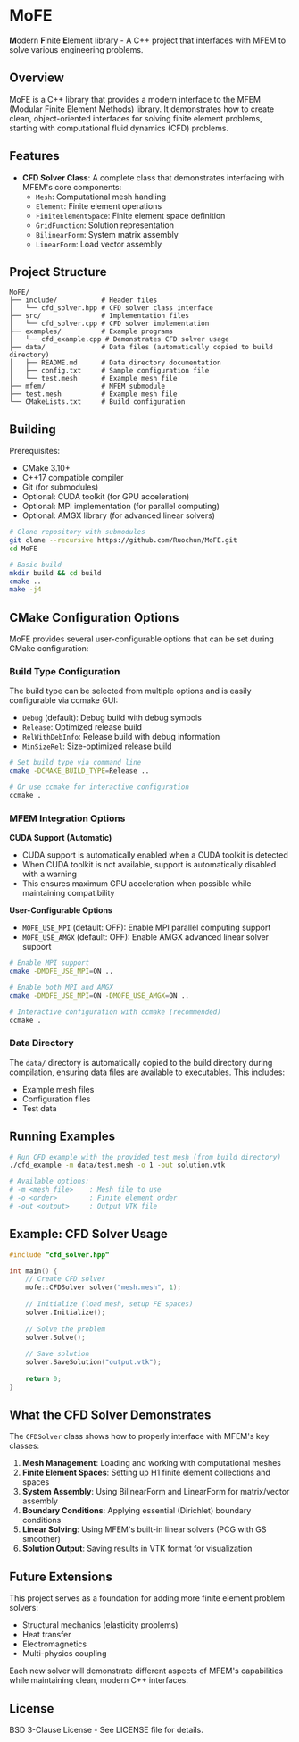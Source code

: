 # MoFE

**M**odern **F**inite **E**lement library - A C++ project that interfaces with MFEM to solve various engineering problems.

## Overview

MoFE is a C++ library that provides a modern interface to the MFEM (Modular Finite Element Methods) library. It demonstrates how to create clean, object-oriented interfaces for solving finite element problems, starting with computational fluid dynamics (CFD) problems.

## Features

- **CFD Solver Class**: A complete class that demonstrates interfacing with MFEM's core components:
  - `Mesh`: Computational mesh handling
  - `Element`: Finite element operations
  - `FiniteElementSpace`: Finite element space definition
  - `GridFunction`: Solution representation
  - `BilinearForm`: System matrix assembly
  - `LinearForm`: Load vector assembly

## Project Structure

```
MoFE/
├── include/           # Header files
│   └── cfd_solver.hpp # CFD solver class interface
├── src/               # Implementation files  
│   └── cfd_solver.cpp # CFD solver implementation
├── examples/          # Example programs
│   └── cfd_example.cpp # Demonstrates CFD solver usage
├── data/              # Data files (automatically copied to build directory)
│   ├── README.md      # Data directory documentation
│   ├── config.txt     # Sample configuration file
│   └── test.mesh      # Example mesh file
├── mfem/              # MFEM submodule
├── test.mesh          # Example mesh file
└── CMakeLists.txt     # Build configuration
```

## Building

Prerequisites:
- CMake 3.10+
- C++17 compatible compiler
- Git (for submodules)
- Optional: CUDA toolkit (for GPU acceleration)
- Optional: MPI implementation (for parallel computing)
- Optional: AMGX library (for advanced linear solvers)

```bash
# Clone repository with submodules
git clone --recursive https://github.com/Ruochun/MoFE.git
cd MoFE

# Basic build
mkdir build && cd build
cmake ..
make -j4
```

## CMake Configuration Options

MoFE provides several user-configurable options that can be set during CMake configuration:

### Build Type Configuration
The build type can be selected from multiple options and is easily configurable via ccmake GUI:
- `Debug` (default): Debug build with debug symbols
- `Release`: Optimized release build
- `RelWithDebInfo`: Release build with debug information
- `MinSizeRel`: Size-optimized release build

```bash
# Set build type via command line
cmake -DCMAKE_BUILD_TYPE=Release ..

# Or use ccmake for interactive configuration
ccmake .
```

### MFEM Integration Options

**CUDA Support (Automatic)**
- CUDA support is automatically enabled when a CUDA toolkit is detected
- When CUDA toolkit is not available, support is automatically disabled with a warning
- This ensures maximum GPU acceleration when possible while maintaining compatibility

**User-Configurable Options**
- `MOFE_USE_MPI` (default: OFF): Enable MPI parallel computing support
- `MOFE_USE_AMGX` (default: OFF): Enable AMGX advanced linear solver support

```bash
# Enable MPI support
cmake -DMOFE_USE_MPI=ON ..

# Enable both MPI and AMGX
cmake -DMOFE_USE_MPI=ON -DMOFE_USE_AMGX=ON ..

# Interactive configuration with ccmake (recommended)
ccmake .
```

### Data Directory
The `data/` directory is automatically copied to the build directory during compilation, ensuring data files are available to executables. This includes:
- Example mesh files
- Configuration files  
- Test data

## Running Examples

```bash
# Run CFD example with the provided test mesh (from build directory)
./cfd_example -m data/test.mesh -o 1 -out solution.vtk

# Available options:
# -m <mesh_file>    : Mesh file to use
# -o <order>        : Finite element order
# -out <output>     : Output VTK file
```

## Example: CFD Solver Usage

```cpp
#include "cfd_solver.hpp"

int main() {
    // Create CFD solver
    mofe::CFDSolver solver("mesh.mesh", 1);
    
    // Initialize (load mesh, setup FE spaces)
    solver.Initialize();
    
    // Solve the problem
    solver.Solve();
    
    // Save solution
    solver.SaveSolution("output.vtk");
    
    return 0;
}
```

## What the CFD Solver Demonstrates

The `CFDSolver` class shows how to properly interface with MFEM's key classes:

1. **Mesh Management**: Loading and working with computational meshes
2. **Finite Element Spaces**: Setting up H1 finite element collections and spaces
3. **System Assembly**: Using BilinearForm and LinearForm for matrix/vector assembly
4. **Boundary Conditions**: Applying essential (Dirichlet) boundary conditions
5. **Linear Solving**: Using MFEM's built-in linear solvers (PCG with GS smoother)
6. **Solution Output**: Saving results in VTK format for visualization

## Future Extensions

This project serves as a foundation for adding more finite element problem solvers:
- Structural mechanics (elasticity problems)
- Heat transfer
- Electromagnetics
- Multi-physics coupling

Each new solver will demonstrate different aspects of MFEM's capabilities while maintaining clean, modern C++ interfaces.

## License

BSD 3-Clause License - See LICENSE file for details.